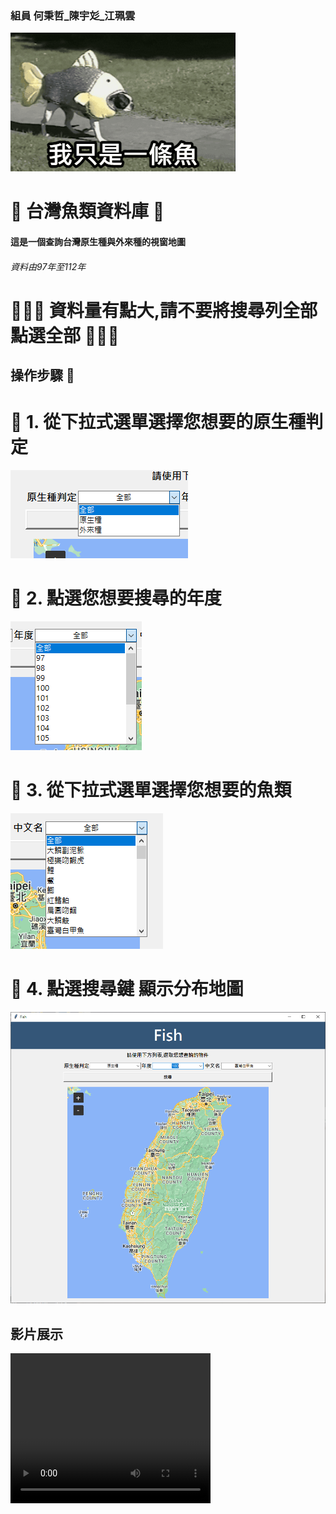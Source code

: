 ### 組員 何秉哲_陳宇彣_江珮雲

![FISH](./fish.gif)
 # 🐠 台灣魚類資料庫 🐠 #

#### 這是一個查詢台灣原生種與外來種的視窗地圖
###### 資料由97年至112年


# 🐳🐳🐳 資料量有點大,請不要將搜尋列全部點選全部 🐳🐳🐳 #


## 操作步驟 🐡



# 🦈 1. 從下拉式選單選擇您想要的原生種判定


![FISH](./原生種.png)


# 🐙 2. 點選您想要搜尋的年度
![FISH](./年度.png)




# 🦞 3. 從下拉式選單選擇您想要的魚類
![FISH](./中文名.png)


# 🐋 4. 點選搜尋鍵 顯示分布地圖 

![FISH](./點選.png)




## 影片展示

<video width="320" height="240" controls>
    <source src="./何秉哲_陳宇彣_江珮雲 專題-台灣魚類資料庫 .mp4" type="">
</video>